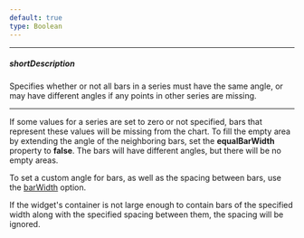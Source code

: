 ```yaml
---
default: true
type: Boolean
---
```

---
##### shortDescription
Specifies whether or not all bars in a series must have the same angle, or may have different angles if any points in other series are missing.

---
If some values for a series are set to zero or not specified, bars that represent these values will be missing from the chart. To fill the empty area by extending the angle of the neighboring bars, set the **equalBarWidth** property to **false**. The bars will have different angles, but there will be no empty areas.

To set a custom angle for bars, as well as the spacing between bars, use the [barWidth](/api-reference/20%20Data%20Visualization%20Widgets/dxPolarChart/1%20Configuration/barWidth.md '/Documentation/ApiReference/Data_Visualization_Widgets/dxPolarChart/Configuration/#barWidth') option.

If the widget's container is not large enough to contain bars of the specified width along with the specified spacing between them, the spacing will be ignored.
